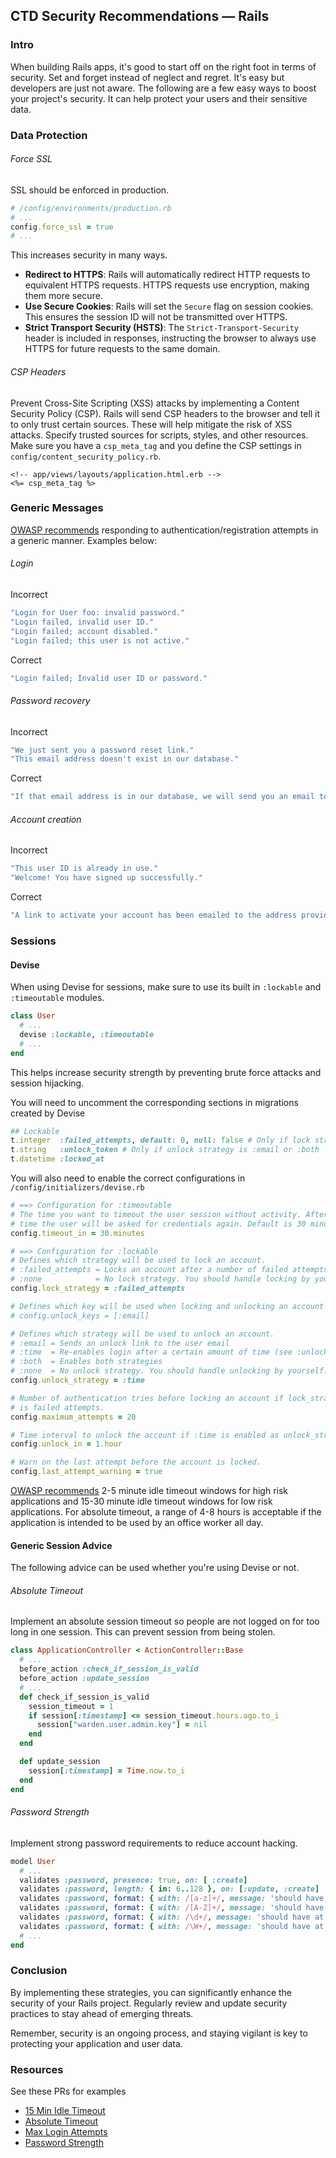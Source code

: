 ## CTD Security Recommendations — Rails

### Intro

When building Rails apps, it's good to start off on the right foot in terms of security. Set and forget instead of neglect and regret. It's easy but developers are just not aware. The following are a few easy ways to boost your project's security. It can help protect your users and their sensitive data.

### Data Protection

###### Force SSL

SSL should be enforced in production.

```ruby
# /config/environments/production.rb
# ...
config.force_ssl = true
# ...
```

This increases security in many ways.

- **Redirect to HTTPS**: Rails will automatically redirect HTTP requests to equivalent HTTPS requests. HTTPS requests use encryption, making them more secure.
- **Use Secure Cookies**: Rails will set the `Secure` flag on session cookies. This ensures the session ID will not be transmitted over HTTPS.
- **Strict Transport Security (HSTS)**: The `Strict-Transport-Security` header is included in responses, instructing the browser to always use HTTPS for future requests to the same domain.


###### CSP Headers

Prevent Cross-Site Scripting (XSS) attacks by implementing a Content Security Policy (CSP). Rails will send CSP headers to the browser and tell it to only trust certain sources. These will help mitigate the risk of XSS attacks. Specify trusted sources for scripts, styles, and other resources. Make sure you have a `csp_meta_tag` and you define the CSP settings in `config/content_security_policy.rb`.

```erb
<!-- app/views/layouts/application.html.erb -->
<%= csp_meta_tag %>
```

### Generic Messages

[OWASP recommends](https://github.com/OWASP/CheatSheetSeries/blob/master/cheatsheets/Authentication_Cheat_Sheet.md#incorrect-and-correct-response-examples) responding to authentication/registration attempts in a generic manner. Examples below:

###### Login
Incorrect
```ruby
"Login for User foo: invalid password."
"Login failed, invalid user ID."
"Login failed; account disabled."
"Login failed; this user is not active."
```
Correct
```ruby
"Login failed; Invalid user ID or password."
```

###### Password recovery
Incorrect
```ruby
"We just sent you a password reset link."
"This email address doesn't exist in our database."
```
Correct
```ruby
"If that email address is in our database, we will send you an email to reset your password."
```

###### Account creation
Incorrect
```ruby
"This user ID is already in use."
"Welcome! You have signed up successfully."
```
Correct
```ruby
"A link to activate your account has been emailed to the address provided."
```

### Sessions

#### Devise

When using Devise for sessions, make sure to use its built in `:lockable` and `:timeoutable` modules. 

```ruby
class User
  # ...
  devise :lockable, :timeoutable
  # ...
end
```

This helps increase security strength by preventing brute force attacks and session hijacking. 

You will need to uncomment the corresponding sections in migrations created by Devise

```ruby
## Lockable
t.integer  :failed_attempts, default: 0, null: false # Only if lock strategy is :failed_attempts
t.string   :unlock_token # Only if unlock strategy is :email or :both
t.datetime :locked_at
```

You will also need to enable the correct configurations in `/config/initializers/devise.rb`

```ruby
# ==> Configuration for :timeoutable
# The time you want to timeout the user session without activity. After this
# time the user will be asked for credentials again. Default is 30 minutes.
config.timeout_in = 30.minutes

# ==> Configuration for :lockable
# Defines which strategy will be used to lock an account.
# :failed_attempts = Locks an account after a number of failed attempts to sign in.
# :none            = No lock strategy. You should handle locking by yourself.
config.lock_strategy = :failed_attempts

# Defines which key will be used when locking and unlocking an account
# config.unlock_keys = [:email]

# Defines which strategy will be used to unlock an account.
# :email = Sends an unlock link to the user email
# :time  = Re-enables login after a certain amount of time (see :unlock_in below)
# :both  = Enables both strategies
# :none  = No unlock strategy. You should handle unlocking by yourself.
config.unlock_strategy = :time

# Number of authentication tries before locking an account if lock_strategy
# is failed attempts.
config.maximum_attempts = 20

# Time interval to unlock the account if :time is enabled as unlock_strategy.
config.unlock_in = 1.hour

# Warn on the last attempt before the account is locked.
config.last_attempt_warning = true
```

[OWASP recommends](https://github.com/OWASP/CheatSheetSeries/blob/master/cheatsheets/Session_Management_Cheat_Sheet.md#session-expiration) 2-5 minute idle timeout windows for high risk applications and 15-30 minute idle timeout windows for low risk applications. For absolute timeout, a range of 4-8 hours is acceptable if the application is intended to be used by an office worker all day.

#### Generic Session Advice

The following advice can be used whether you're using Devise or not.

###### Absolute Timeout

Implement an absolute session timeout so people are not logged on for too long in one session. This can prevent session from being stolen.

```ruby
class ApplicationController < ActionController::Base
  # ...
  before_action :check_if_session_is_valid
  before_action :update_session
  # ...
  def check_if_session_is_valid
    session_timeout = 1
    if session[:timestamp] <= session_timeout.hours.ago.to_i
      session["warden.user.admin.key"] = nil
    end
  end

  def update_session
    session[:timestamp] = Time.now.to_i
  end
end
```

###### Password Strength

Implement strong password requirements to reduce account hacking.

```ruby
model User
  # ...
  validates :password, presence: true, on: [ :create]
  validates :password, length: { in: 6..128 }, on: [:update, :create]
  validates :password, format: { with: /[a-z]+/, message: 'should have at least 1 lower case letter' }, on: [:update, :create]
  validates :password, format: { with: /[A-Z]+/, message: 'should have at least 1 upper case letter' }, on: [:update, :create]
  validates :password, format: { with: /\d+/, message: 'should have at least 1 digit' }, on: [:update, :create]
  validates :password, format: { with: /\W+/, message: 'should have at least 1 special character' }, on: [:update, :create]
  # ...
end
```

### Conclusion

By implementing these strategies, you can significantly enhance the security of your Rails project. Regularly review and update security practices to stay ahead of emerging threats.

Remember, security is an ongoing process, and staying vigilant is key to protecting your application and user data.

### Resources

See these PRs for examples
- [15 Min Idle Timeout](https://github.com/CodeTheDream/nc_fair_chance/pull/89)
- [Absolute Timeout](https://github.com/CodeTheDream/nc_fair_chance/pull/88)
- [Max Login Attempts](https://github.com/CodeTheDream/nc_fair_chance/pull/87)
- [Password Strength](https://github.com/CodeTheDream/nc_fair_chance/pull/86)
